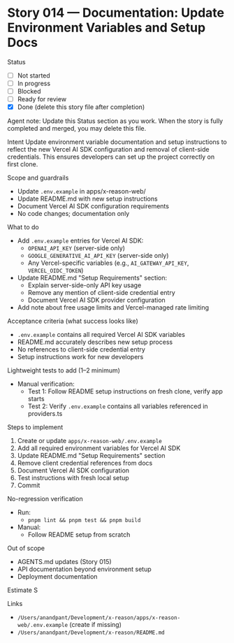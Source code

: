 # Story 014 — Documentation: Update Environment Variables and Setup Docs

Status
- [ ] Not started
- [ ] In progress
- [ ] Blocked
- [ ] Ready for review
- [x] Done (delete this story file after completion)

Agent note: Update this Status section as you work. When the story is fully completed and merged, you may delete this file.

Intent
Update environment variable documentation and setup instructions to reflect the new Vercel AI SDK configuration and removal of client-side credentials. This ensures developers can set up the project correctly on first clone.

Scope and guardrails
- Update `.env.example` in apps/x-reason-web/
- Update README.md with new setup instructions
- Document Vercel AI SDK configuration requirements
- No code changes; documentation only

What to do
- Add `.env.example` entries for Vercel AI SDK:
  - `OPENAI_API_KEY` (server-side only)
  - `GOOGLE_GENERATIVE_AI_API_KEY` (server-side only)
  - Any Vercel-specific variables (e.g., `AI_GATEWAY_API_KEY`, `VERCEL_OIDC_TOKEN`)
- Update README.md "Setup Requirements" section:
  - Explain server-side-only API key usage
  - Remove any mention of client-side credential entry
  - Document Vercel AI SDK provider configuration
- Add note about free usage limits and Vercel-managed rate limiting

Acceptance criteria (what success looks like)
- `.env.example` contains all required Vercel AI SDK variables
- README.md accurately describes new setup process
- No references to client-side credential entry
- Setup instructions work for new developers

Lightweight tests to add (1–2 minimum)
- Manual verification:
  - Test 1: Follow README setup instructions on fresh clone, verify app starts
  - Test 2: Verify `.env.example` contains all variables referenced in providers.ts

Steps to implement
1) Create or update `apps/x-reason-web/.env.example`
2) Add all required environment variables for Vercel AI SDK
3) Update README.md "Setup Requirements" section
4) Remove client credential references from docs
5) Document Vercel AI SDK configuration
7) Test instructions with fresh local setup
8) Commit

No-regression verification
- Run:
  - `pnpm lint && pnpm test && pnpm build`
- Manual:
  - Follow README setup from scratch

Out of scope
- AGENTS.md updates (Story 015)
- API documentation beyond environment setup
- Deployment documentation

Estimate
S

Links
- `/Users/anandpant/Development/x-reason/apps/x-reason-web/.env.example` (create if missing)
- `/Users/anandpant/Development/x-reason/README.md`